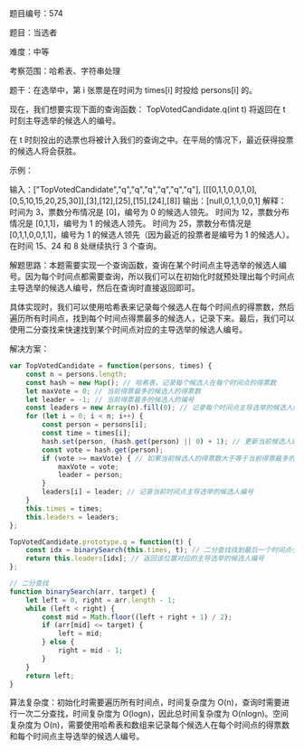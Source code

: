 题目编号：574

题目：当选者

难度：中等

考察范围：哈希表、字符串处理

题干：在选举中，第 i 张票是在时间为 times[i] 时投给 persons[i] 的。

现在，我们想要实现下面的查询函数： TopVotedCandidate.q(int t) 将返回在 t 时刻主导选举的候选人的编号。

在 t 时刻投出的选票也将被计入我们的查询之中。在平局的情况下，最近获得投票的候选人将会获胜。

示例：

输入：["TopVotedCandidate","q","q","q","q","q","q"], [[[0,1,1,0,0,1,0],[0,5,10,15,20,25,30]],[3],[12],[25],[15],[24],[8]]
输出：[null,0,1,1,0,0,1]
解释：
时间为 3，票数分布情况是 [0]，编号为 0 的候选人领先。
时间为 12，票数分布情况是 [0,1,1]，编号为 1 的候选人领先。
时间为 25，票数分布情况是 [0,1,1,0,0,1,1]，编号为 1 的候选人领先（因为最近的投票者是编号为 1 的候选人）。
在时间 15、24 和 8 处继续执行 3 个查询。

解题思路：本题需要实现一个查询函数，查询在某个时间点主导选举的候选人编号。因为每个时间点都需要查询，所以我们可以在初始化时就预处理出每个时间点主导选举的候选人编号，然后在查询时直接返回即可。

具体实现时，我们可以使用哈希表来记录每个候选人在每个时间点的得票数，然后遍历所有时间点，找到每个时间点得票最多的候选人，记录下来。最后，我们可以使用二分查找来快速找到某个时间点对应的主导选举的候选人编号。

解决方案：

```javascript
var TopVotedCandidate = function(persons, times) {
    const n = persons.length;
    const hash = new Map(); // 哈希表，记录每个候选人在每个时间点的得票数
    let maxVote = 0; // 当前得票最多的候选人的得票数
    let leader = -1; // 当前得票最多的候选人的编号
    const leaders = new Array(n).fill(0); // 记录每个时间点主导选举的候选人编号
    for (let i = 0; i < n; i++) {
        const person = persons[i];
        const time = times[i];
        hash.set(person, (hash.get(person) || 0) + 1); // 更新当前候选人的得票数
        const vote = hash.get(person);
        if (vote >= maxVote) { // 如果当前候选人的得票数大于等于当前得票最多的候选人的得票数
            maxVote = vote;
            leader = person;
        }
        leaders[i] = leader; // 记录当前时间点主导选举的候选人编号
    }
    this.times = times;
    this.leaders = leaders;
};

TopVotedCandidate.prototype.q = function(t) {
    const idx = binarySearch(this.times, t); // 二分查找找到最后一个时间点小于等于 t 的位置
    return this.leaders[idx]; // 返回该位置对应的主导选举的候选人编号
};

// 二分查找
function binarySearch(arr, target) {
    let left = 0, right = arr.length - 1;
    while (left < right) {
        const mid = Math.floor((left + right + 1) / 2);
        if (arr[mid] <= target) {
            left = mid;
        } else {
            right = mid - 1;
        }
    }
    return left;
}
```

算法复杂度：初始化时需要遍历所有时间点，时间复杂度为 O(n)，查询时需要进行一次二分查找，时间复杂度为 O(logn)，因此总时间复杂度为 O(nlogn)。空间复杂度为 O(n)，需要使用哈希表和数组来记录每个候选人在每个时间点的得票数和每个时间点主导选举的候选人编号。
